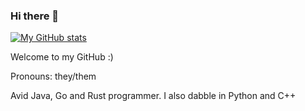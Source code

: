 ### Hi there 👋

<!--
**TheDeveloper101/TheDeveloper101** is a ✨ _special_ ✨ repository because its `README.md` (this file) appears on your GitHub profile.

Here are some ideas to get you started:

- 🔭 I’m currently working on ...
- 🌱 I’m currently learning ...
- 👯 I’m looking to collaborate on ...
- 🤔 I’m looking for help with ...
- 💬 Ask me about ...
- 📫 How to reach me: ...
- 😄 Pronouns: ...
- ⚡ Fun fact: ...
-->

[![My GitHub stats](https://github-readme-stats.vercel.app/api?username=TheDeveloper101)](https://github.com/TheDeveloper101/github-readme-stats)

Welcome to my GitHub :)

Pronouns: they/them

Avid Java, Go and Rust programmer. I also dabble in Python and C++

